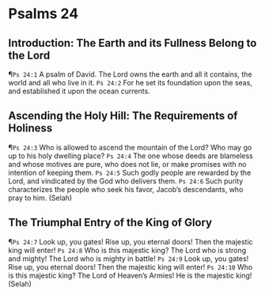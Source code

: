 # Psalms 24

## Introduction: The Earth and its Fullness Belong to the Lord
¶`Ps 24:1` A psalm of David. The Lord owns the earth and all it contains, the world and all who live in it.
`Ps 24:2` For he set its foundation upon the seas, and established it upon the ocean currents.

## Ascending the Holy Hill: The Requirements of Holiness
¶`Ps 24:3` Who is allowed to ascend the mountain of the Lord? Who may go up to his holy dwelling place?
`Ps 24:4` The one whose deeds are blameless and whose motives are pure, who does not lie, or make promises with no intention of keeping them.
`Ps 24:5` Such godly people are rewarded by the Lord, and vindicated by the God who delivers them.
`Ps 24:6` Such purity characterizes the people who seek his favor, Jacob’s descendants, who pray to him. (Selah)

## The Triumphal Entry of the King of Glory
¶`Ps 24:7` Look up, you gates! Rise up, you eternal doors! Then the majestic king will enter!
`Ps 24:8` Who is this majestic king? The Lord who is strong and mighty! The Lord who is mighty in battle!
`Ps 24:9` Look up, you gates! Rise up, you eternal doors! Then the majestic king will enter!
`Ps 24:10` Who is this majestic king? The Lord of Heaven’s Armies! He is the majestic king! (Selah)
